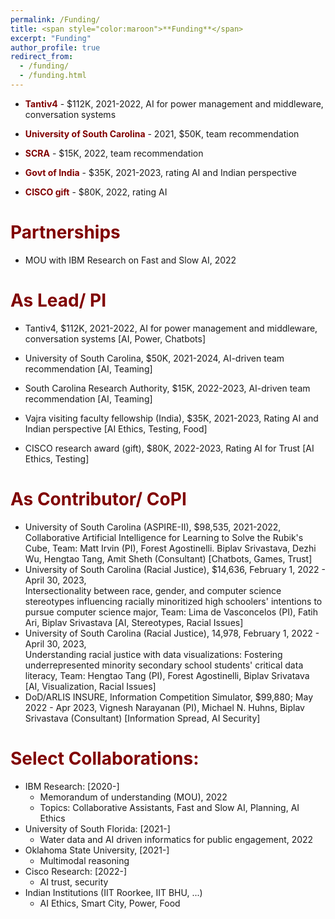 ```yaml
---
permalink: /Funding/
title: <span style="color:maroon">**Funding**</span>
excerpt: "Funding"
author_profile: true
redirect_from: 
  - /funding/
  - /funding.html
---
```


 * <span style="color:maroon">**Tantiv4**</span> - $112K, 2021-2022, AI for power management and middleware, conversation systems

* <span style="color:maroon">**University of South Carolina**</span> - 2021, $50K, team recommendation

* <span style="color:maroon">**SCRA**</span> - $15K, 2022, team recommendation

* <span style="color:maroon">**Govt of India**</span> - $35K, 2021-2023, rating AI and Indian perspective

* <span style="color:maroon">**CISCO gift**</span> - $80K, 2022, rating AI

<span style="color:maroon">**Partnerships**</span>
======

*  MOU with IBM Research on Fast and Slow AI, 2022

<span style="color:maroon">**As Lead/  PI**</span>
======

* Tantiv4, $112K, 2021-2022, AI for power management and middleware, conversation systems [AI, 
       Power, Chatbots]

* University of South Carolina, $50K, 2021-2024, AI-driven team recommendation [AI, Teaming]

* South Carolina Research Authority, $15K, 2022-2023, AI-driven team recommendation [AI, Teaming]

* Vajra visiting faculty fellowship (India), $35K, 2021-2023, Rating AI and Indian perspective
       [AI Ethics, Testing, Food]

* CISCO research award (gift), $80K, 2022-2023, Rating AI for Trust [AI Ethics, Testing]

<span style="color:maroon">**As Contributor/ CoPI**</span>
======

* University of South Carolina (ASPIRE-II), $98,535, 2021-2022, Collaborative Artificial Intelligence 
       for Learning to Solve the Rubik's Cube, Team: Matt Irvin (PI), Forest Agostinelli. Biplav Srivastava, 
       Dezhi Wu, Hengtao Tang, Amit Sheth (Consultant) [Chatbots, Games, Trust]
* University of South Carolina (Racial Justice), $14,636, February 1, 2022 - April 30, 2023,    
       Intersectionality between race, gender, and computer science stereotypes influencing racially
       minoritized high schoolers' intentions to pursue computer science major, Team: Lima de Vasconcelos (PI),
       Fatih Ari,  Biplav Srivastava  [AI, Stereotypes, Racial Issues]
* University of South Carolina (Racial Justice), 14,978, February 1, 2022 - April 30, 2023,  
       Understanding racial justice with data visualizations: Fostering underrepresented minority 
       secondary school students' critical data literacy, Team: Hengtao Tang (PI), Forest Agostinelli, 
       Biplav Srivatava [AI, Visualization, Racial Issues]
* DoD/ARLIS INSURE, Information Competition Simulator, $99,880; May 2022 - Apr 2023, 
       Vignesh Narayanan (PI), Michael N. Huhns, Biplav Srivastava (Consultant) [Information Spread, 
       AI Security]

<span style="color:maroon">**Select Collaborations:**</span>
======

  * IBM Research: [2020-]
      - Memorandum of understanding (MOU), 2022 
      - Topics: Collaborative Assistants, Fast and Slow AI, Planning, AI Ethics
  * University of South Florida: [2021-]
      - Water data and AI driven informatics for public engagement, 2022
  * Oklahoma State University, [2021-]
      - Multimodal reasoning
  * Cisco Research:  [2022-]
      - AI trust, security
  * Indian Institutions (IIT Roorkee, IIT BHU, ...)
      - AI Ethics, Smart City, Power, Food 